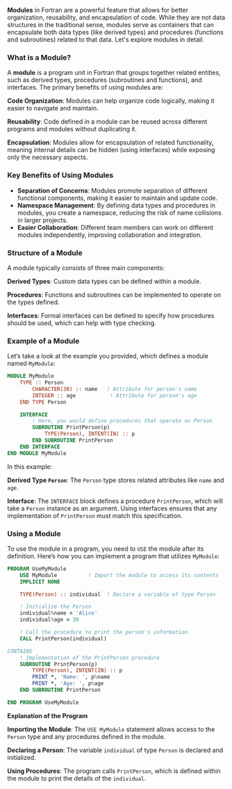 
**Modules** in Fortran are a powerful feature that allows for better organization, reusability, and encapsulation of code. While they are not data structures in the traditional sense, modules serve as containers that can encapsulate both data types (like derived types) and procedures (functions and subroutines) related to that data. Let's explore modules in detail.

### What is a Module?

A **module** is a program unit in Fortran that groups together related entities, such as derived types, procedures (subroutines and functions), and interfaces. The primary benefits of using modules are:


**Code Organization**: Modules can help organize code logically, making it easier to navigate and maintain.

**Reusability**: Code defined in a module can be reused across different programs and modules without duplicating it.

**Encapsulation**: Modules allow for encapsulation of related functionality, meaning internal details can be hidden (using interfaces) while exposing only the necessary aspects.


### Key Benefits of Using Modules

- **Separation of Concerns**: Modules promote separation of different functional components, making it easier to maintain and update code.
- **Namespace Management**: By defining data types and procedures in modules, you create a namespace, reducing the risk of name collisions in larger projects.
- **Easier Collaboration**: Different team members can work on different modules independently, improving collaboration and integration.



### Structure of a Module

A module typically consists of three main components:

**Derived Types**: Custom data types can be defined within a module.

**Procedures**: Functions and subroutines can be implemented to operate on the types defined.

**Interfaces**: Formal interfaces can be defined to specify how procedures should be used, which can help with type checking.

### Example of a Module

Let’s take a look at the example you provided, which defines a module named `MyModule`:

```fortran
MODULE MyModule
    TYPE :: Person
        CHARACTER(30) :: name   ! Attribute for person's name
        INTEGER :: age           ! Attribute for person's age
    END TYPE Person

    INTERFACE
        ! Here, you would define procedures that operate on Person
        SUBROUTINE PrintPerson(p)
            TYPE(Person), INTENT(IN) :: p
        END SUBROUTINE PrintPerson
    END INTERFACE
END MODULE MyModule
```

In this example:

**Derived Type `Person`**: The `Person` type stores related attributes like `name` and `age`.

**Interface**: The `INTERFACE` block defines a procedure `PrintPerson`, which will take a `Person` instance as an argument. Using interfaces ensures that any implementation of `PrintPerson` must match this specification.


### Using a Module

To use the module in a program, you need to `USE` the module after its definition. Here’s how you can implement a program that utilizes `MyModule`:

```fortran
PROGRAM UseMyModule
    USE MyModule          ! Import the module to access its contents
    IMPLICIT NONE

    TYPE(Person) :: individual  ! Declare a variable of type Person

    ! Initialize the Person
    individual%name = 'Alice'
    individual%age = 30

    ! Call the procedure to print the person's information
    CALL PrintPerson(individual)

CONTAINS
    ! Implementation of the PrintPerson procedure
    SUBROUTINE PrintPerson(p)
        TYPE(Person), INTENT(IN) :: p
        PRINT *, 'Name: ', p%name
        PRINT *, 'Age: ', p%age
    END SUBROUTINE PrintPerson

END PROGRAM UseMyModule
```

 **Explanation of the Program**

**Importing the Module**: The `USE MyModule` statement allows access to the `Person` type and any procedures defined in the module.

**Declaring a Person**: The variable `individual` of type `Person` is declared and initialized.

**Using Procedures**: The program calls `PrintPerson`, which is defined within the module to print the details of the `individual`.



